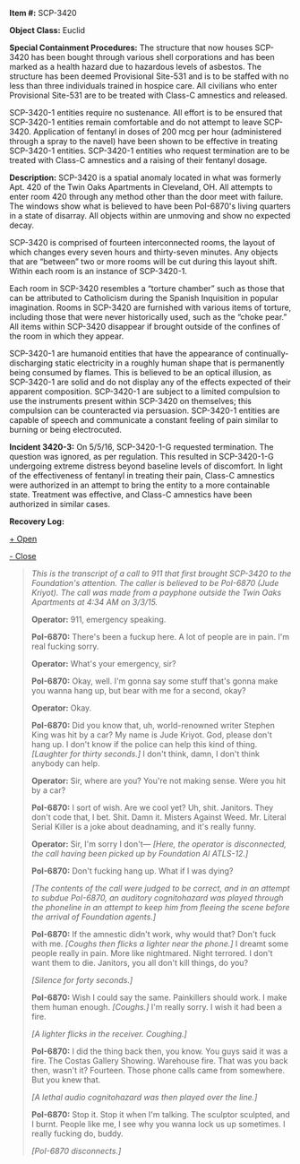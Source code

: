 **Item #:** SCP-3420

**Object Class:** Euclid

**Special Containment Procedures:** The structure that now houses SCP-3420 has been bought through various shell corporations and has been marked as a health hazard due to hazardous levels of asbestos. The structure has been deemed Provisional Site-531 and is to be staffed with no less than three individuals trained in hospice care. All civilians who enter Provisional Site-531 are to be treated with Class-C amnestics and released.

SCP-3420-1 entities require no sustenance. All effort is to be ensured that SCP-3420-1 entities remain comfortable and do not attempt to leave SCP-3420. Application of fentanyl in doses of 200 mcg per hour (administered through a spray to the navel) have been shown to be effective in treating SCP-3420-1 entities. SCP-3420-1 entities who request termination are to be treated with Class-C amnestics and a raising of their fentanyl dosage.

**Description:** SCP-3420 is a spatial anomaly located in what was formerly Apt. 420 of the Twin Oaks Apartments in Cleveland, OH. All attempts to enter room 420 through any method other than the door meet with failure. The windows show what is believed to have been PoI-6870's living quarters in a state of disarray. All objects within are unmoving and show no expected decay.

SCP-3420 is comprised of fourteen interconnected rooms, the layout of which changes every seven hours and thirty-seven minutes. Any objects that are “between” two or more rooms will be cut during this layout shift. Within each room is an instance of SCP-3420-1.

Each room in SCP-3420 resembles a “torture chamber” such as those that can be attributed to Catholicism during the Spanish Inquisition in popular imagination. Rooms in SCP-3420 are furnished with various items of torture, including those that were never historically used, such as the “choke pear.” All items within SCP-3420 disappear if brought outside of the confines of the room in which they appear.

SCP-3420-1 are humanoid entities that have the appearance of continually-discharging static electricity in a roughly human shape that is permanently being consumed by flames. This is believed to be an optical illusion, as SCP-3420-1 are solid and do not display any of the effects expected of their apparent composition. SCP-3420-1 are subject to a limited compulsion to use the instruments present within SCP-3420 on themselves; this compulsion can be counteracted via persuasion. SCP-3420-1 entities are capable of speech and communicate a constant feeling of pain similar to burning or being electrocuted.

**Incident 3420-3:** On 5/5/16, SCP-3420-1-G requested termination. The question was ignored, as per regulation. This resulted in SCP-3420-1-G undergoing extreme distress beyond baseline levels of discomfort. In light of the effectiveness of fentanyl in treating their pain, Class-C amnestics were authorized in an attempt to bring the entity to a more containable state. Treatment was effective, and Class-C amnestics have been authorized in similar cases.

**Recovery Log:**

[+ Open](javascript:;)

 [- Close](javascript:;)

> _This is the transcript of a call to 911 that first brought SCP-3420 to the Foundation's attention. The caller is believed to be PoI-6870 (Jude Kriyot). The call was made from a payphone outside the Twin Oaks Apartments at 4:34 AM on 3/3/15._
> 
> **Operator:** 911, emergency speaking.
> 
> **PoI-6870:** There's been a fuckup here. A lot of people are in pain. I'm real fucking sorry.
> 
> **Operator:** What's your emergency, sir?
> 
> **PoI-6870:** Okay, well. I'm gonna say some stuff that's gonna make you wanna hang up, but bear with me for a second, okay?
> 
> **Operator:** Okay.
> 
> **PoI-6870:** Did you know that, uh, world-renowned writer Stephen King was hit by a car? My name is Jude Kriyot. God, please don't hang up. I don't know if the police can help this kind of thing. _\[Laughter for thirty seconds.\]_ I don't think, damn, I don't think anybody can help.
> 
> **Operator:** Sir, where are you? You're not making sense. Were you hit by a car?
> 
> **PoI-6870:** I sort of wish. Are we cool yet? Uh, shit. Janitors. They don't code that, I bet. Shit. Damn it. Misters Against Weed. Mr. Literal Serial Killer is a joke about deadnaming, and it's really funny.
> 
> **Operator:** Sir, I'm sorry I don't— _\[Here, the operator is disconnected, the call having been picked up by Foundation AI ATLS-12.\]_
> 
> **PoI-6870:** Don't fucking hang up. What if I was dying?
> 
> _\[The contents of the call were judged to be correct, and in an attempt to subdue PoI-6870, an auditory cognitohazard was played through the phoneline in an attempt to keep him from fleeing the scene before the arrival of Foundation agents.\]_
> 
> **PoI-6870:** If the amnestic didn't work, why would that? Don't fuck with me. _\[Coughs then flicks a lighter near the phone.\]_ I dreamt some people really in pain. More like nightmared. Night terrored. I don't want them to die. Janitors, you all don't kill things, do you?
> 
> _\[Silence for forty seconds.\]_
> 
> **PoI-6870:** Wish I could say the same. Painkillers should work. I make them human enough. _\[Coughs.\]_ I'm really sorry. I wish it had been a fire.
> 
> _\[A lighter flicks in the receiver. Coughing.\]_
> 
> **PoI-6870:** I did the thing back then, you know. You guys said it was a fire. The Costas Gallery Showing. Warehouse fire. That was you back then, wasn't it? Fourteen. Those phone calls came from somewhere. But you knew that.
> 
> _\[A lethal audio cognitohazard was then played over the line.\]_
> 
> **PoI-6870:** Stop it. Stop it when I'm talking. The sculptor sculpted, and I burnt. People like me, I see why you wanna lock us up sometimes. I really fucking do, buddy.
> 
> _\[PoI-6870 disconnects.\]_
